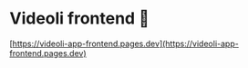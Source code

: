# Videoli frontend 🎥

[https://videoli-app-frontend.pages.dev](https://videoli-app-frontend.pages.dev)

